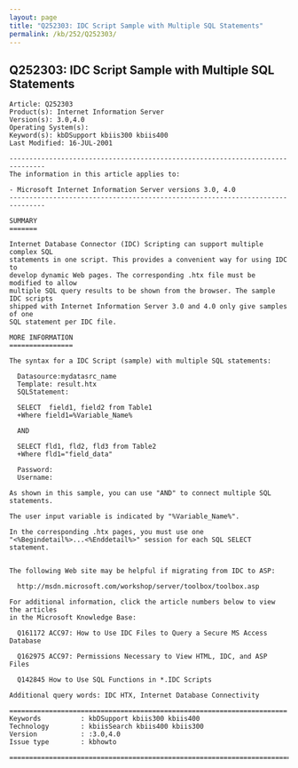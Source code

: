 ```yaml
---
layout: page
title: "Q252303: IDC Script Sample with Multiple SQL Statements"
permalink: /kb/252/Q252303/
---
```


## Q252303: IDC Script Sample with Multiple SQL Statements

	Article: Q252303
	Product(s): Internet Information Server
	Version(s): 3.0,4.0
	Operating System(s): 
	Keyword(s): kbDSupport kbiis300 kbiis400
	Last Modified: 16-JUL-2001
	
	-------------------------------------------------------------------------------
	The information in this article applies to:
	
	- Microsoft Internet Information Server versions 3.0, 4.0 
	-------------------------------------------------------------------------------
	
	SUMMARY
	=======
	
	Internet Database Connector (IDC) Scripting can support multiple complex SQL
	statements in one script. This provides a convenient way for using IDC to
	develop dynamic Web pages. The corresponding .htx file must be modified to allow
	multiple SQL query results to be shown from the browser. The sample IDC scripts
	shipped with Internet Information Server 3.0 and 4.0 only give samples of one
	SQL statement per IDC file.
	
	MORE INFORMATION
	================
	
	The syntax for a IDC Script (sample) with multiple SQL statements:
	
	  Datasource:mydatasrc_name
	  Template: result.htx
	  SQLStatement:
	
	  SELECT  field1, field2 from Table1
	  +Where field1=%Variable_Name%
	
	  AND
	
	  SELECT fld1, fld2, fld3 from Table2
	  +Where fld1="field_data"
	
	  Password:
	  Username:
	
	As shown in this sample, you can use "AND" to connect multiple SQL statements.
	
	The user input variable is indicated by "%Variable_Name%".
	
	In the corresponding .htx pages, you must use one
	"<%Begindetail%>...<%Enddetail%>" session for each SQL SELECT
	statement.
	
	
	The following Web site may be helpful if migrating from IDC to ASP:
	
	  http://msdn.microsoft.com/workshop/server/toolbox/toolbox.asp
	
	For additional information, click the article numbers below to view the articles
	in the Microsoft Knowledge Base:
	
	  Q161172 ACC97: How to Use IDC Files to Query a Secure MS Access Database
	
	  Q162975 ACC97: Permissions Necessary to View HTML, IDC, and ASP Files
	
	  Q142845 How to Use SQL Functions in *.IDC Scripts
	
	Additional query words: IDC HTX, Internet Database Connectivity
	
	======================================================================
	Keywords          : kbDSupport kbiis300 kbiis400 
	Technology        : kbiisSearch kbiis400 kbiis300
	Version           : :3.0,4.0
	Issue type        : kbhowto
	
	=============================================================================
	
